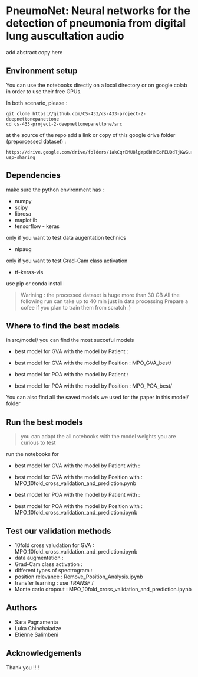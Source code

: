 # PneumoNet: Neural networks for the detection of pneumonia from digital lung auscultation audio


add abstract copy here


## Environment setup

 You can use the notebooks directly on a local directory or on google colab in order to use their free GPUs.

In both scenario, please :
```
git clone https://github.com/CS-433/cs-433-project-2-deepnettonepanettone
cd cs-433-project-2-deepnettonepanettone/src
```

at the source of the repo add a link or copy of this google drive folder (preporcessed dataset) :
```
https://drive.google.com/drive/folders/1akCqrEMU8lgYp0bHNEoPEUQdTjKwGur2?usp=sharing
```

## Dependencies

make sure the python environment has : 

* numpy
* scipy
* librosa
* maplotlib
* tensorflow - keras

only if you want to test data augentation technics
* nlpaug

only if you want to test Grad-Cam class activation 
* tf-keras-vis

use pip or conda install


>
> Warining : the processed dataset is huge more than 30 GB
> All the following run can take up to 40 min just in data processing
> Prepare a cofee if you plan to train them from scratch :) 
>


## Where to find the best models

in src/model/ you can find the most succeful models

* best model for GVA with the model by Patient : 
* best model for GVA with the model by Position : MPO_GVA_best/

* best model for POA with the model by Patient : 
* best model for POA with the model by Position : MPO_POA_best/


You can also find all the saved models we used for the paper in this model/ folder

## Run the best models

> you can adapt the all notebooks with the model weights you are curious to test

run the notebooks for

* best model for GVA with the model by Patient with : 
* best model for GVA with the model by Position with : MPO_10fold_cross_validation_and_prediction.pynb

* best model for POA with the model by Patient with :
* best model for POA with the model by Position with : MPO_10fold_cross_validation_and_prediction.ipynb

## Test our validation methods

* 10fold cross valudation for GVA : MPO_10fold_cross_validation_and_prediction.ipynb
* data augmentation :
* Grad-Cam class activation :
* different types of spectrogram :  
* position relevance : Remove_Position_Analysis.ipynb
* transfer learning : use  _TRANSF_ /  
* Monte carlo dropout : MPO_10fold_cross_validation_and_prediction.ipynb

## Authors

* Sara Pagnamenta
* Luka Chinchaladze
* Etienne Salimbeni

## Acknowledgements

Thank you !!!!